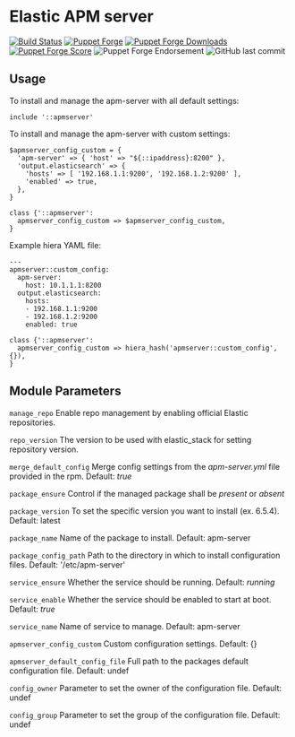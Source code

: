 Elastic APM server
==================

[![Build Status](https://travis-ci.com/kobybr/puppet-apmserver.svg)](https://travis-ci.com/kobybr/puppet-apmserver)
[![Puppet Forge](https://img.shields.io/puppetforge/v/kobybr/apmserver.svg)](https://forge.puppetlabs.com/kobybr/apmserver)
[![Puppet Forge Downloads](https://img.shields.io/puppetforge/dt/kobybr/apmserver.svg)](https://forge.puppetlabs.com/kobybr/apmserver)
[![Puppet Forge Score](https://img.shields.io/puppetforge/f/kobybr/apmserver.svg?style=flat)](https://forge.puppet.com/kobybr/apmserver/scores)
![Puppet Forge Endorsement](https://img.shields.io/puppetforge/e/kobybr/apmserver.svg?style=flat)
![GitHub last commit](https://img.shields.io/github/last-commit/kobybr/puppet-apmserver.svg?style=flat)

Usage
-----

To install and manage the apm-server with all default settings:
```puppet
include '::apmserver'
```

To install and manage the apm-server with custom settings:
```puppet
$apmserver_config_custom = {
  'apm-server' => { 'host' => "${::ipaddress}:8200" },
  'output.elasticsearch' => {
    'hosts' => [ '192.168.1.1:9200', '192.168.1.2:9200' ],
    'enabled' => true,
  },
}

class {'::apmserver':
  apmserver_config_custom => $apmserver_config_custom,
}
```

Example hiera YAML file:
```hiera_hash
---
apmserver::custom_config:
  apm-server:
    host: 10.1.1.1:8200
  output.elasticsearch:
    hosts:
    - 192.168.1.1:9200
    - 192.168.1.2:9200
    enabled: true
```
```puppet
class {'::apmserver':
  apmserver_config_custom => hiera_hash('apmserver::custom_config', {}),
}
```

Module Parameters
-----------------

`manage_repo`
Enable repo management by enabling official Elastic repositories.

`repo_version`
The version to be used with elastic_stack for setting repository version.

`merge_default_config`
Merge config settings from the *apm-server.yml* file provided in the rpm.  Default: *true*

`package_ensure`
Control if the managed package shall be *present* or *absent*

`package_version`
To set the specific version you want to install (ex. 6.5.4).  Default: latest

`package_name`
Name of the package to install.  Default: apm-server

`package_config_path`
Path to the directory in which to install configuration files.  Default: '/etc/apm-server'

`service_ensure`
Whether the service should be running.  Default: *running*

`service_enable`
Whether the service should be enabled to start at boot.  Default: *true*

`service_name`
Name of service to manage.  Default: apm-server

`apmserver_config_custom`
Custom configuration settings.  Default: {}

`apmserver_default_config_file`
Full path to the packages default configuration file.  Default: undef

`config_owner`
Parameter to set the owner of the configuration file.  Default: undef

`config_group`
Parameter to set the group of the configuration file.  Default: undef
